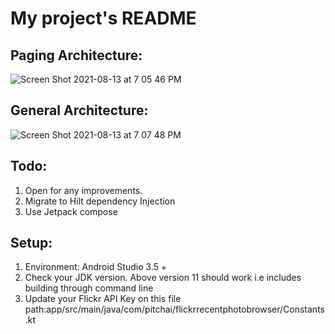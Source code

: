 # My project's README
## Paging Architecture:
![Screen Shot 2021-08-13 at 7 05 46 PM](https://user-images.githubusercontent.com/85177672/129425899-60285086-8ce1-4e82-b2d7-4fc341860cf6.png)

## General Architecture:
![Screen Shot 2021-08-13 at 7 07 48 PM](https://user-images.githubusercontent.com/85177672/129426161-0ad0e5fd-07c8-40fa-b883-b0adc0c6ae61.png)


## Todo:
1. Open for any improvements.
2. Migrate to Hilt dependency Injection
3. Use Jetpack compose

## Setup:
1. Environment: Android Studio 3.5 +
2. Check your JDK version. Above version 11 should work i.e includes building through command line
3. Update your Flickr API Key on this file path:app/src/main/java/com/pitchai/flickrrecentphotobrowser/Constants.kt 
